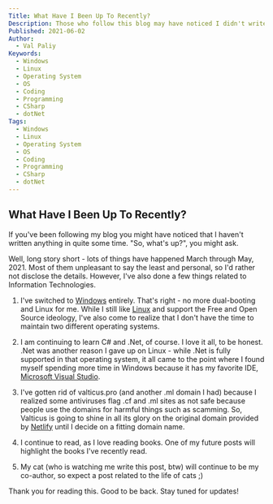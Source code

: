 ```yaml
---
Title: What Have I Been Up To Recently?
Description: Those who follow this blog may have noticed I didn't write anything for some time. So, what have I been up to recently?
Published: 2021-06-02
Author:
  - Val Paliy
Keywords:
  - Windows
  - Linux
  - Operating System
  - OS
  - Coding
  - Programming
  - CSharp
  - dotNet
Tags:
  - Windows
  - Linux
  - Operating System
  - OS
  - Coding
  - Programming
  - CSharp
  - dotNet
---
```


## What Have I Been Up To Recently?

If you've been following my blog you might have noticed that I haven't written anything in quite some time. "So, what's up?", you might ask.

Well, long story short - lots of things have happened March through May, 2021. Most of them unpleasant to say the least and personal, so I'd rather not disclose the details. However, I've also done a few things related to Information Technologies.

1. I've switched to [Windows](https://valticus.pro/tags/windows) entirely. That's right - no more dual-booting and Linux for me. While I still like [Linux](111) and support the Free and Open Source ideology, I've also come to realize that I don't have the time to maintain two different operating systems.

2. I am continuing to learn C# and .Net, of course. I love it all, to be honest. .Net was another reason I gave up on Linux - while .Net is fully supported in that operating system, it all came to the point where I found myself spending more time in Windows because it has my favorite IDE, [Microsoft Visual Studio](https://valticus.pro/tags/visual-studio-2019).

3. I've gotten rid of valticus.pro (and another .ml domain I had) because I realized some antiviruses flag .cf and .ml sites as not safe because people use the domains for harmful things such as scamming. So, Valticus is going to shine in all its glory on the original domain provided by [Netlify](https://valticus.pro/tags/netlify) until I decide on a fitting domain name.

4. I continue to read, as I love reading books. One of my future posts will highlight the books I've recently read.

5. My cat (who is watching me write this post, btw) will continue to be my co-author, so expect a post related to the life of cats ;)

Thank you for reading this. Good to be back. Stay tuned for updates!
